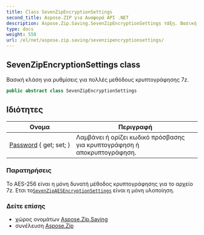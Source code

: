 ```yaml
---
title: Class SevenZipEncryptionSettings
second_title: Aspose.ZIP για Αναφορά API .NET
description: Aspose.Zip.Saving.SevenZipEncryptionSettings τάξη. Βασική κλάση για ρυθμίσεις για πολλές μεθόδους κρυπτογράφησης 7z.
type: docs
weight: 550
url: /el/net/aspose.zip.saving/sevenzipencryptionsettings/
---
```

## SevenZipEncryptionSettings class

Βασική κλάση για ρυθμίσεις για πολλές μεθόδους κρυπτογράφησης 7z.

```csharp
public abstract class SevenZipEncryptionSettings
```

## Ιδιότητες

| Ονομα | Περιγραφή |
| --- | --- |
| [Password](../../aspose.zip.saving/sevenzipencryptionsettings/password/) { get; set; } | Λαμβάνει ή ορίζει κωδικό πρόσβασης για κρυπτογράφηση ή αποκρυπτογράφηση. |

### Παρατηρήσεις

Το AES-256 είναι η μόνη δυνατή μέθοδος κρυπτογράφησης για το αρχείο 7z. Ετσι το[`SevenZipAESEncryptionSettings`](../sevenzipaesencryptionsettings/) είναι η μόνη υλοποίηση.

### Δείτε επίσης

* χώρος ονομάτων [Aspose.Zip.Saving](../../aspose.zip.saving/)
* συνέλευση [Aspose.Zip](../../)


